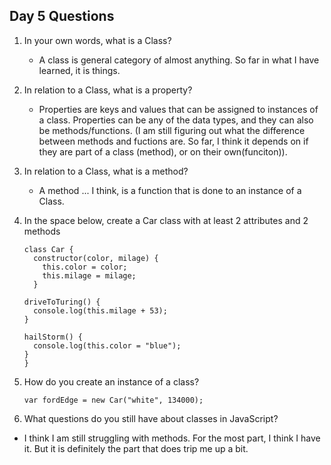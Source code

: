## Day 5 Questions

1. In your own words, what is a Class?

    * A class is general category of almost anything. So far in what I have learned, it is things.

1. In relation to a Class, what is a property?

    * Properties are keys and values that can be assigned to instances of a class. Properties can be any of the data types, and they can also be methods/functions. (I am still figuring out what the difference between methods and fuctions are. So far, I think it depends on if they are part of a class (method), or on their own(funciton)).

1. In relation to a Class, what is a method?

    * A method ... I think, is a function that is done to an instance of a Class.

1. In the space below, create a Car class with at least 2 attributes and 2 methods

    ```
    class Car {
      constructor(color, milage) {
        this.color = color;
        this.milage = milage;
      }

    driveToTuring() {
      console.log(this.milage + 53);
    }

    hailStorm() {
      console.log(this.color = "blue");
    }
    }
    ```

1. How do you create an instance of a class?
    ```
    var fordEdge = new Car("white", 134000);
    ```

1. What questions do you still have about classes in JavaScript?

  * I think I am still struggling with methods. For the most part, I think I have it. But it is definitely the part that does trip me up a bit.
